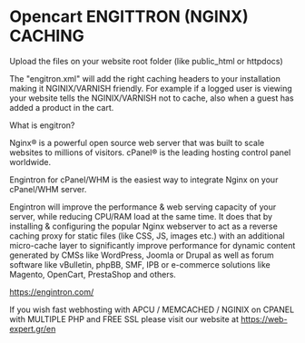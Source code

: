 # Opencart ENGITTRON (NGINX) CACHING
Upload the files on your website root folder (like public_html or httpdocs)

The "engitron.xml" will add the right caching headers to your installation making it NGINIX/VARNISH friendly. For example if a logged user is viewing your website tells the NGINIX/VARNISH not to cache, also when a guest has added a product in the cart.


What is engitron?

Nginx® is a powerful open source web server that was built to scale websites to millions of visitors. cPanel® is the leading hosting control panel worldwide.

Engintron for cPanel/WHM is the easiest way to integrate Nginx on your cPanel/WHM server.

Engintron will improve the performance & web serving capacity of your server, while reducing CPU/RAM load at the same time. It does that by installing & configuring the popular Nginx webserver to act as a reverse caching proxy for static files (like CSS, JS, images etc.) with an additional micro-cache layer to significantly improve performance for dynamic content generated by CMSs like WordPress, Joomla or Drupal as well as forum software like vBulletin, phpBB, SMF, IPB or e-commerce solutions like Magento, OpenCart, PrestaShop and others.

https://engintron.com/


If you wish fast webhosting with APCU / MEMCACHED / NGINIX on CPANEL with MULTIPLE PHP and FREE SSL please visit our website at https://web-expert.gr/en
